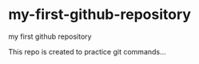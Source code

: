 # my-first-github-repository
my first github repository

This repo is created to practice git commands...
